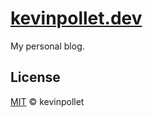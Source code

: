 # [kevinpollet.dev](https://kevinpollet.dev)

My personal blog.

## License

[MIT](./LICENSE.md) © kevinpollet
